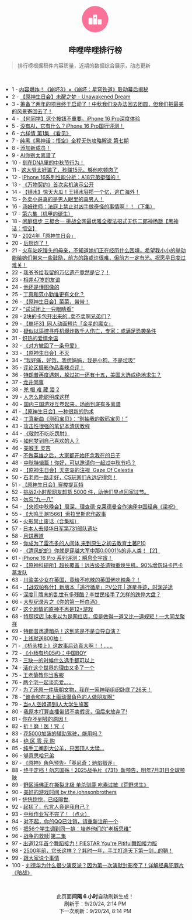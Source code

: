 <div align="center">
    <img src="./assets/icon_rank.png" alt="logo" />
    <h2>哔哩哔哩排行榜</h>
</div>

> 排行榜根据稿件内容质量，近期的数据综合展示，动态更新

<br />

<ul><li><span>1 - <a href=https://www.bilibili.com/BV1YUtVeREs3>内容爆炸！《崩坏3》×《崩坏：星穹铁道》联动幕后揭秘</a></span></li><li><span>2 - <a href=https://www.bilibili.com/BV1Xs4meLEWL>【原神生日会】未醒之梦&nbsp;-&nbsp;Unawakened&nbsp;Dream</a></span></li><li><span>3 - <a href=https://www.bilibili.com/BV1SYtYeqEMT>筹备了两年的项目终于启动了！中秋我们没办法回去团圆，但我们把最美的风景寄回去了！</a></span></li><li><span>4 - <a href=https://www.bilibili.com/BV1zWtjezEAL>【何同学】这个按钮不重要。iPhone&nbsp;16&nbsp;Pro深度体验</a></span></li><li><span>5 - <a href=https://www.bilibili.com/BV1yXtjeSEDZ>没有AI，它有什么？iPhone&nbsp;16&nbsp;Pro国行评测！</a></span></li><li><span>6 - <a href=https://www.bilibili.com/BV1YptMeMEcV>六样情&nbsp;第1集&nbsp;《看见》</a></span></li><li><span>7 - <a href=https://www.bilibili.com/BV1jJtGedEkF>纯黑《黑神话：悟空》全程无伤攻略解说&nbsp;第七期</a></span></li><li><span>8 - <a href=https://www.bilibili.com/BV1RCteeUEHp>添加新成员！</a></span></li><li><span>9 - <a href=https://www.bilibili.com/BV1RCteeUEAx>AI你别太离谱了</a></span></li><li><span>10 - <a href=https://www.bilibili.com/BV1dNtse9En8>刻在DNA里的中秋节行为！</a></span></li><li><span>11 - <a href=https://www.bilibili.com/BV1RutLeFEwn>这大爷太好骗了，秒赚15元。够他吃顿肉了</a></span></li><li><span>12 - <a href=https://www.bilibili.com/BV178tEeVEMD>iPhone&nbsp;16系列性能分析：A18兄弟挺强的！</a></span></li><li><span>13 - <a href=https://www.bilibili.com/BV1fwt7ekECF>《万物契约》首次实机演示公开</a></span></li><li><span>14 - <a href=https://www.bilibili.com/BV16YtsevEfg>【镜水】惊天大瓜！王镜水狂揽一个亿，逃亡海外！</a></span></li><li><span>15 - <a href=https://www.bilibili.com/BV1AgtxegEj5>外卖小哥真的是男人眼里的真男人！</a></span></li><li><span>16 - <a href=https://www.bilibili.com/BV14athe8Emh>汤姆律师：法庭上禁止对凶手做奇怪的事情啊！！（下集）</a></span></li><li><span>17 - <a href=https://www.bilibili.com/BV19htxedEYV>第六集（机甲的诞生）</a></span></li><li><span>18 - <a href=https://www.bilibili.com/BV15EtgeUEaD>闲庭信步&nbsp;三棍合一&nbsp;挑战全网最优雅全棍法招式无伤二郎神杨戬【黑神话：悟空】</a></span></li><li><span>19 - <a href=https://www.bilibili.com/BV1HE4depEtz>2024年「原神生日会」</a></span></li><li><span>20 - <a href=https://www.bilibili.com/BV188tge3EDA>后厨炸了！</a></span></li><li><span>21 - <a href=https://www.bilibili.com/BV1fRtYepEhu>火车站吃馒头的母亲，不知道她们正在经历什么困境，希望我小小的举动能给她们带来一些鼓励，前方的路或许很难，但前方一定有光。祝愿早日度过难关！</a></span></li><li><span>22 - <a href=https://www.bilibili.com/BV1G3tieJET7>我爷爷给我留的万亿遗产竟然是它？！</a></span></li><li><span>23 - <a href=https://www.bilibili.com/BV1xt4Re4E6u>相差47岁的友谊</a></span></li><li><span>24 - <a href=https://www.bilibili.com/BV152tsedEXc>他还是懂图像的</a></span></li><li><span>25 - <a href=https://www.bilibili.com/BV1LDtKe3EYn>丁真和范小勤谁更有文化？</a></span></li><li><span>26 - <a href=https://www.bilibili.com/BV1wjtNe1ESW>【原神生日会】菜菜，带带！</a></span></li><li><span>27 - <a href=https://www.bilibili.com/BV1MntieVEje>“试试闭上一只眼睛看”</a></span></li><li><span>28 - <a href=https://www.bilibili.com/BV1j1tse4EMK>2块的卡包开出来的..卖不卖啊兄弟们？</a></span></li><li><span>29 - <a href=https://www.bilibili.com/BV1R849eKE8h>【崩坏3】同人动画短片「金星的魔女」</a></span></li><li><span>30 - <a href=https://www.bilibili.com/BV1QVtLe4EQd>疑似以遥控寻呼机爆炸数千人伤亡，专家：或满足恐袭条件</a></span></li><li><span>31 - <a href=https://www.bilibili.com/BV1HutWeAEvP>炽热的爱情余温</a></span></li><li><span>32 - <a href=https://www.bilibili.com/BV1VNtee1EFt>《对方撤回了一条母爱》</a></span></li><li><span>33 - <a href=https://www.bilibili.com/BV1ar4deqETS>【原神生日会】不灭</a></span></li><li><span>34 - <a href=https://www.bilibili.com/BV17K4RekEkj>“我好痛，好饿，我想妈妈，我是小狗，不是垃圾”</a></span></li><li><span>35 - <a href=https://www.bilibili.com/BV1NLt8epEKs>评论区摄影作品毒辣点评！</a></span></li><li><span>36 - <a href=https://www.bilibili.com/BV1LDtbezE9o>特朗普再度遇刺，躲过初一还有十五，美国大选成绝地求生？</a></span></li><li><span>37 - <a href=https://www.bilibili.com/BV1zEt5eNEbY>龙井同事</a></span></li><li><span>38 - <a href=https://www.bilibili.com/BV1VFtae3E4E>兜&nbsp;帽&nbsp;难&nbsp;藏&nbsp;泪&nbsp;2</a></span></li><li><span>39 - <a href=https://www.bilibili.com/BV1ZiteeWEM7>人怎么能聪明成这样</a></span></li><li><span>40 - <a href=https://www.bilibili.com/BV1jUt4eAE63>国内三国游戏互卷起来，场面到底有多离谱</a></span></li><li><span>41 - <a href=https://www.bilibili.com/BV1uC49etEcY>【原神生日会】一种很新的钓术</a></span></li><li><span>42 - <a href=https://www.bilibili.com/BV1eNtieWEZH>丁真新曲《测码宝贝》：“别抽我的数码宝贝！”</a></span></li><li><span>43 - <a href=https://www.bilibili.com/BV19mtie9ECb>攻击性很强的笔记本清灰教程</a></span></li><li><span>44 - <a href=https://www.bilibili.com/BV1zQtYesESa>《敬肘不吃吃罚肘》</a></span></li><li><span>45 - <a href=https://www.bilibili.com/BV1fg4meRE3U>如何梦到自己喜欢的人？</a></span></li><li><span>46 - <a href=https://www.bilibili.com/BV1jvtae7ERZ>美喉王&nbsp;灵吉</a></span></li><li><span>47 - <a href=https://www.bilibili.com/BV1p1tYebEUW>不做英雄之后，大家都开始怀念我在的日子</a></span></li><li><span>48 - <a href=https://www.bilibili.com/BV1HktheXE4N>中秋特辑篇！你好，可以邀请你一起过中秋节吗？</a></span></li><li><span>49 - <a href=https://www.bilibili.com/BV1BR4meREwA>【原神生日会】天空岛的注视&nbsp;&nbsp;Gaze&nbsp;Of&nbsp;Celestia</a></span></li><li><span>50 - <a href=https://www.bilibili.com/BV1uCtjedELw>石老师一路走好，CS玩家们永远记得您！</a></span></li><li><span>51 - <a href=https://www.bilibili.com/BV1eL4oeVEet>【原神生日会】穿梭提瓦特</a></span></li><li><span>52 - <a href=https://www.bilibili.com/BV1Ntt4e1EzR>挑战2小时帮网友卸货&nbsp;5000&nbsp;件，助他们早点回家过节。</a></span></li><li><span>53 - <a href=https://www.bilibili.com/BV11Et3eqE4J>勿忘“九一八”</a></span></li><li><span>54 - <a href=https://www.bilibili.com/BV1JRtvecE9v>【央视中秋晚会】周深、理查德·克莱德曼合作演绎中国经典《梁祝》</a></span></li><li><span>55 - <a href=https://www.bilibili.com/BV1vptYe5Eu7>【大鸣王潮1566】索拉里斯悲伤故事</a></span></li><li><span>56 - <a href=https://www.bilibili.com/BV1mCtxe2EHJ>火影禁止废话（合集版）</a></span></li><li><span>57 - <a href=https://www.bilibili.com/BV1NktWe6ERE>日本人去侵华日军第731部队遗址</a></span></li><li><span>58 - <a href=https://www.bilibili.com/BV1Gdt4etE6D>月饼赛道</a></span></li><li><span>59 - <a href=https://www.bilibili.com/BV1vwteemEpx>你成为了雷杰多的人间体&nbsp;来到原生之初去教育土著P10</a></span></li><li><span>60 - <a href=https://www.bilibili.com/BV1PRtjeEEG9>《清风蛇蛇》你就是穿越大军中那0.0001%的非人类！【2】</a></span></li><li><span>61 - <a href=https://www.bilibili.com/BV1pGt5euEyh>iPhone&nbsp;16&nbsp;Pro&nbsp;系列评测：瞬息全宇宙！</a></span></li><li><span>62 - <a href=https://www.bilibili.com/BV1wJt8eSEkm>【原神科研所】超长覆盖！远古级圣遗物重焕生机，90%增伤玛卡巴卡蒸发队</a></span></li><li><span>63 - <a href=https://www.bilibili.com/BV15KtieXEDL>川渝美少女在英国，竟给不吃辣的英国佬吃辣条？！</a></span></li><li><span>64 - <a href=https://www.bilibili.com/BV1git5eXECF>【战双帕弥什】新版本「遥行循星」PV公开&nbsp;|&nbsp;逐星寻迹，时渊逆途</a></span></li><li><span>65 - <a href=https://www.bilibili.com/BV13ktEeNEoK>深度||&nbsp;隋末的乱世有多残酷？李世民接手了怎样的跌停大盘？</a></span></li><li><span>66 - <a href=https://www.bilibili.com/BV1zVtYeHEp2>大型纪录片之《你的第一杯白酒》</a></span></li><li><span>67 - <a href=https://www.bilibili.com/BV1a3tseSEbK>这个剧情的原神不再是12+游戏</a></span></li><li><span>68 - <a href=https://www.bilibili.com/BV1RFt3eSEiK>特厨探店&nbsp;|本来以为是网红店，但是做得一道又比一道规矩！—大同龙聚祥</a></span></li><li><span>69 - <a href=https://www.bilibili.com/BV1DCt8eAERz>特朗普再遭暗杀！这到底是不是自导自演？</a></span></li><li><span>70 - <a href=https://www.bilibili.com/BV1sBthexE8u>上线就送800抽！</a></span></li><li><span>71 - <a href=https://www.bilibili.com/BV1o1tLevELX>《桥头楼上》这故事后劲真大啊！！……</a></span></li><li><span>72 - <a href=https://www.bilibili.com/BV1GjtKeeEJv>《小杨有约05#》：中国BOY</a></span></li><li><span>73 - <a href=https://www.bilibili.com/BV1uBt5eHExN>三缺一的时候什么选手都可以上</a></span></li><li><span>74 - <a href=https://www.bilibili.com/BV1awtEeaEwJ>活在这个世界的理由又多了一个</a></span></li><li><span>75 - <a href=https://www.bilibili.com/BV1fataeEEST>王老菊教你当客服</a></span></li><li><span>76 - <a href=https://www.bilibili.com/BV1QbtWeEEXL>两个宅一起谈恋爱。。。</a></span></li><li><span>77 - <a href=https://www.bilibili.com/BV1titYevEzT>为了还原一件唐朝文物，我在一家神秘组织卧底了26天！</a></span></li><li><span>78 - <a href=https://www.bilibili.com/BV1H1tYebERn>&quot;谁会和在本上画动漫角色的人做朋友啊&quot;</a></span></li><li><span>79 - <a href=https://www.bilibili.com/BV1cxtaeWEHc>当e人空姐遇到i人大学生旅客</a></span></li><li><span>80 - <a href=https://www.bilibili.com/BV1SJtLeWEtT>我原本打算直播带货不卖假货，但后来放弃了!</a></span></li><li><span>81 - <a href=https://www.bilibili.com/BV1JYtee4Eeq>你存不到钱的原因！</a></span></li><li><span>82 - <a href=https://www.bilibili.com/BV1S2t8ecEtJ>折！磨！医！咒（</a></span></li><li><span>83 - <a href=https://www.bilibili.com/BV1eTtsepEKe>花5000加装的辅助驾驶，能用吗？</a></span></li><li><span>84 - <a href=https://www.bilibili.com/BV1H5txeqEZH>绝&nbsp;区&nbsp;零&nbsp;元&nbsp;购</a></span></li><li><span>85 - <a href=https://www.bilibili.com/BV1wVtxeME6w>纯手工阉割大公羊，只因顶人太猛…</a></span></li><li><span>86 - <a href=https://www.bilibili.com/BV13dt4etE6n>够意思哈兄弟</a></span></li><li><span>87 - <a href=https://www.bilibili.com/BV14btKexECe>《原神》角色预告-「基尼奇：驰焰猎逐」</a></span></li><li><span>88 - <a href=https://www.bilibili.com/BV1BdtgeWEGY>终于定档！勿忘国殇！2025战争片《731》新预告，明年7月31日全球预映</a></span></li><li><span>89 - <a href=https://www.bilibili.com/BV1fiteeWET2>野区活佛正在撕裂北极&nbsp;单杀驯鹿&nbsp;吃素过敏《荒野求生》</a></span></li><li><span>90 - <a href=https://www.bilibili.com/BV1vwt3eJEmv>美好的游戏时间&nbsp;by&nbsp;the.johnsonbrothers</a></span></li><li><span>91 - <a href=https://www.bilibili.com/BV1nJ4deQE9j>恍恍惚惚，已经隔世.</a></span></li><li><span>92 - <a href=https://www.bilibili.com/BV1GBtjeFEAa>起猛了，代言人竟是我自己？</a></span></li><li><span>93 - <a href=https://www.bilibili.com/BV1uKt8ebEeC>中秋作业写不完了！（点火）</a></span></li><li><span>94 - <a href=https://www.bilibili.com/BV1XB4deBECh>对不起，你的QQ已注销，请重新注册一个</a></span></li><li><span>95 - <a href=https://www.bilibili.com/BV1wH4denENS>把56个学生调到同一排：培养他们的“老板思维”</a></span></li><li><span>96 - <a href=https://www.bilibili.com/BV1RytVetEqB>战争的救赎|第二集</a></span></li><li><span>97 - <a href=https://www.bilibili.com/BV1QmtaeMEFA>出道12年首个舞蹈接力！FIESTAR&nbsp;You&#39;re&nbsp;Pitiful舞蹈接力版</a></span></li><li><span>98 - <a href=https://www.bilibili.com/BV1fg4meRExq>2500年前，它长这样？？耗时一年，手工打造天下第一剑...的鞘！</a></span></li><li><span>99 - <a href=https://www.bilibili.com/BV1TXtneKEXp>跟大家说个事情</a></span></li><li><span>100 - <a href=https://www.bilibili.com/BV1FctKe1EtL>刘德华为什么很少演反派？因为第一次演就封影帝了！详解经典犯罪片《暗战》</a></span></li></ul>

<br />

<p align=center>此页面<strong>间隔 6 小时</strong>自动刷新生成！<br>刷新于：9/20/24, 2:14 PM<br>下一次刷新：9/20/24, 8:14 PM</p>